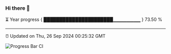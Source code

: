 ### Hi there 👋

⏳ Year progress { ██████████████████████▁▁▁▁▁▁▁▁ } 73.50 %

---

⏰ Updated on Thu, 26 Sep 2024 00:25:32 GMT

![Progress Bar CI](https://github.com/EinsPommes/EinsPommes/blob/main/.github/workflows/main.yml)
